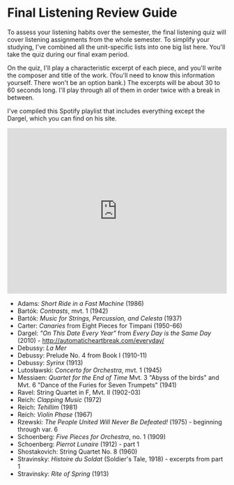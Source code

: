 # Final Listening Review Guide

To assess your listening habits over the semester, the final listening quiz will cover listening assignments from the whole semester. To simplify your studying, I've combined all the unit-specific lists into one big list here. You'll take the quiz during our final exam period. 

On the quiz, I'll play a characteristic excerpt of each piece, and you'll write the composer and title of the work. (You'll need to know this information yourself. There won't be an option bank.) The excerpts will be about 30 to 60 seconds long. I'll play through all of them in order twice with a break in between.

I've compiled this Spotify playlist that includes everything except the Dargel, which you can find on his site.

<iframe src="https://embed.spotify.com/?uri=spotify%3Auser%3Adavemacdo%3Aplaylist%3A7mH0EEljRTRZH7z9rGF6Qf" width="100%" height="380" frameborder="0" allowtransparency="true"></iframe>

- Adams: _Short Ride in a Fast Machine_ (1986)
- Bartók: _Contrasts_, mvt. 1 (1942)
- Bartók: _Music for Strings, Percussion, and Celesta_ (1937)
- Carter: _Canaries_ from Eight Pieces for Timpani (1950-66)
- Dargel: _"On This Date Every Year"_ from _Every Day is the Same Day_ (2010) - <http://automaticheartbreak.com/everyday/>
- Debussy: _La Mer_
- Debussy: Prelude No. 4 from Book I (1910-11)
- Debussy: _Syrinx_ (1913)
- Lutosławski: _Concerto for Orchestra_, mvt. 1 (1945)
- Messiaen: _Quartet for the End of Time_ Mvt. 3 "Abyss of the birds" and Mvt. 6 "Dance of the Furies for Seven Trumpets" (1941)
- Ravel: String Quartet in F, Mvt. II (1902-03)
- Reich: _Clapping Music_ (1972)
- Reich: _Tehillim_ (1981)
- Reich: _Violin Phase_ (1967)
- Rzewski: _The People United Will Never Be Defeated!_ (1975) - beginning through var. 6
- Schoenberg: _Five Pieces for Orchestra_, no. 1 (1909)
- Schoenberg: _Pierrot Lunaire_ (1912) - part 1
- Shostakovich: String Quartet No. 8 (1960)
- Stravinsky: _Histoire du Soldat_ (Soldier's Tale, 1918) - excerpts from part 1
- Stravinsky: _Rite of Spring_ (1913)
